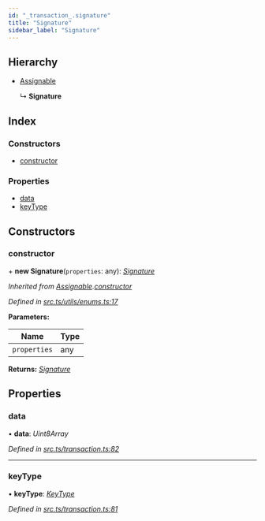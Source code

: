 ```yaml
---
id: "_transaction_.signature"
title: "Signature"
sidebar_label: "Signature"
---
```


## Hierarchy

* [Assignable](_utils_enums_.assignable.md)

  ↳ **Signature**

## Index

### Constructors

* [constructor](_transaction_.signature.md#constructor)

### Properties

* [data](_transaction_.signature.md#data)
* [keyType](_transaction_.signature.md#keytype)

## Constructors

###  constructor

\+ **new Signature**(`properties`: any): *[Signature](_transaction_.signature.md)*

*Inherited from [Assignable](_utils_enums_.assignable.md).[constructor](_utils_enums_.assignable.md#constructor)*

*Defined in [src.ts/utils/enums.ts:17](https://github.com/nearprotocol/nearlib/blob/bf1ce09/src.ts/utils/enums.ts#L17)*

**Parameters:**

Name | Type |
------ | ------ |
`properties` | any |

**Returns:** *[Signature](_transaction_.signature.md)*

## Properties

###  data

• **data**: *Uint8Array*

*Defined in [src.ts/transaction.ts:82](https://github.com/nearprotocol/nearlib/blob/bf1ce09/src.ts/transaction.ts#L82)*

___

###  keyType

• **keyType**: *[KeyType](../enums/_utils_key_pair_.keytype.md)*

*Defined in [src.ts/transaction.ts:81](https://github.com/nearprotocol/nearlib/blob/bf1ce09/src.ts/transaction.ts#L81)*

